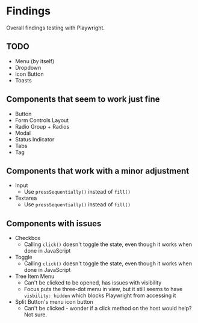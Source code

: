 # Findings

Overall findings testing with Playwright.

## TODO

- Menu (by itself)
- Dropdown
- Icon Button
- Toasts

## Components that seem to work just fine

- Button
- Form Controls Layout
- Radio Group + Radios
- Modal
- Status Indicator
- Tabs
- Tag

## Components that work with a minor adjustment

- Input
  - Use `pressSequentially()` instead of `fill()`
- Textarea
  - Use `pressSequentially()` instead of `fill()`

## Components with issues

- Checkbox
  - Calling `click()` doesn't toggle the state, even though it works when done in JavaScript
- Toggle
  - Calling `click()` doesn't toggle the state, even though it works when done in JavaScript
- Tree Item Menu
  - Can't be clicked to be opened, has issues with visibility
  - Focus puts the three-dot menu in view, but it still seems to have `visbility: hidden` which blocks Playwright from accessing it
- Split Button's menu icon button
  - Can't be clicked - wonder if a click method on the host would help? Not sure.
